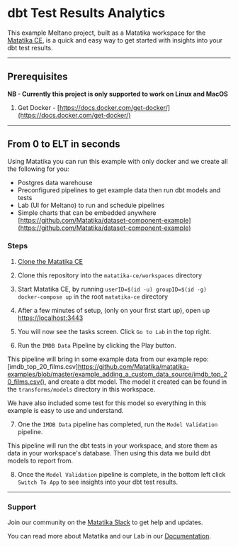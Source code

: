 # dbt Test Results Analytics

This example Meltano project, built as a Matatika workspace for the [Matatika CE](https://github.com/Matatika/matatika-ce), is a quick and easy way to get started with insights into your dbt test results.

---

## Prerequisites

**NB - Currently this project is only supported to work on Linux and MacOS**

1. Get Docker - [https://docs.docker.com/get-docker/](https://docs.docker.com/get-docker/)

---

## From 0 to ELT in seconds

Using Matatika you can run this example with only docker and we create all the following for you:
- Postgres data warehouse
- Preconfigured pipelines to get example data then run dbt models and tests
- Lab (UI for Meltano) to run and schedule pipelines
- Simple charts that can be embedded anywhere [https://github.com/Matatika/dataset-component-example](https://github.com/Matatika/dataset-component-example)

### Steps

1. [Clone the Matatika CE](https://github.com/Matatika/matatika-ce)

2. Clone this repository into the `matatika-ce/workspaces` directory

3. Start Matatika CE, by running `userID=$(id -u) groupID=$(id -g) docker-compose up` in the root `matatika-ce` directory

4. After a few minutes of setup, (only on your first start up), open up [https://localhost:3443](https://localhost:3443)

5. You will now see the tasks screen. Click `Go to Lab` in the top right.

6. Run the `IMDB Data` Pipeline by clicking the Play button.

This pipeline will bring in some example data from our example repo: [imdb_top_20_films.csv]https://github.com/Matatika/matatika-examples/blob/master/example_adding_a_custom_data_source/imdb_top_20_films.csv(), and create a dbt model. The model it created can be found in the `transforms/models` directory in this workspace. 

We have also included some test for this model so everything in this example is easy to use and understand.

7. One the `IMDB Data` pipeline has completed, run the `Model Validation` pipeline.

This pipeline will run the dbt tests in your workspace, and store them as data in your workspace's database. Then using this data we build dbt models to report from.

8. Once the `Model Validation` pipeline is complete, in the bottom left click `Switch To App` to see insights into your dbt test results.

---

### Support

Join our community on the [Matatika Slack](https://join.slack.com/t/matatika/shared_invite/zt-19n1bfokx-F31DNitTpSxWCFO2aFlgxg) to get help and updates.

You can read more about Matatika and our Lab in our [Documentation](https://www.matatika.com/docs/).
